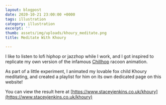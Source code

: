 ```yaml
---
layout: blogpost
date: 2020-10-21 23:00:00 +0000
tags: illustration
category: illustration
excerpt: ''
thumb: assets/img/uploads/khoury_meditate.png
title: Meditate With Khoury

---
```

I like to listen to lofi hiphop or jazzhop while I work, and I got inspired to replicate my own version of the infamous [Chillhop](https://chillhop.com/) racoon animation. 

As part of a little experiment, I animated my lovable fox child Khoury meditating, and created a playlist for him on its own dedicated page on this website!

You can view the result here at [https://www.staceyjenkins.co.uk/khoury](https://www.staceyjenkins.co.uk/khoury)  
